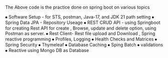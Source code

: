 The Above code is the practice done on spring boot on various topics 

⦁	Software Setup - for STS, postman, Java-17, and JDK 21 path setting
⦁	Spring Data JPA - Repository Useage 
⦁	REST CRUD API - using Springboot for creating Rest API for create , Browse, update and delete option, using Postman as server.
⦁	Rest Client- Rest file upload and Download , Spring reactive programming
⦁	Profiles, Logging
⦁	Health Checks and Matrices
⦁	Spring Security
⦁	Thymeleaf
⦁	Database Caching
⦁	Sping Batch 
⦁	validations
⦁	Reactive using Mongo DB as Database 
